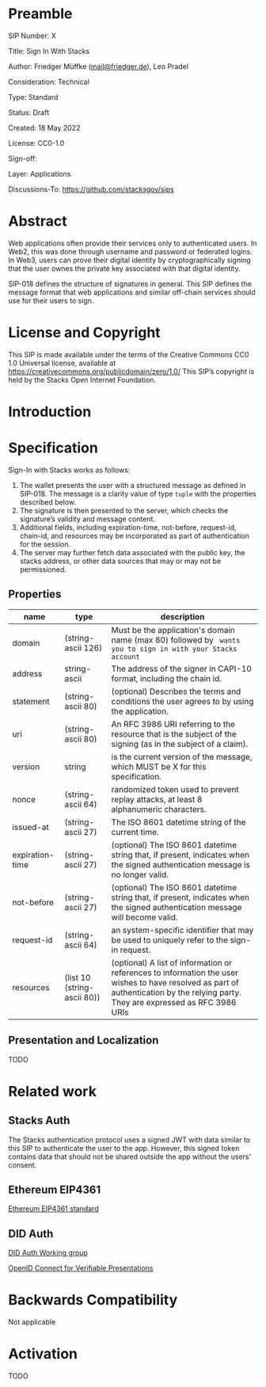 # Preamble

SIP Number: X

Title: Sign In With Stacks

Author: Friedger Müffke (mail@friedger.de), Leo Pradel

Consideration: Technical

Type: Standard

Status: Draft

Created: 18 May 2022

License: CC0-1.0

Sign-off:

Layer: Applications

Discussions-To: https://github.com/stacksgov/sips

# Abstract

Web applications often provide their services only to authenticated users. In
Web2, this was done through username and password or federated logins. In Web3,
users can prove their digital identity by cryptographically signing that the
user ownes the private key associated with that digital identity.

SIP-018 defines the structure of signatures in general. This SIP defines the
message format that web applications and similar off-chain services should use for their users to sign.

# License and Copyright

This SIP is made available under the terms of the Creative Commons CC0 1.0 Universal license, available at https://creativecommons.org/publicdomain/zero/1.0/
This SIP’s copyright is held by the Stacks Open Internet Foundation.

# Introduction

# Specification

Sign-In with Stacks works as follows:

1. The wallet presents the user with a structured message as defined in SIP-018. The message is a clarity value of type `tuple` with the properties described below.
2. The signature is then presented to the server, which checks the signature’s validity and message content.
3. Additional fields, including expiration-time, not-before, request-id, chain-id, and resources may be incorporated as part of authentication for the session.
4. The server may further fetch data associated with the public key, the stacks address, or other data sources that may or may not be permissioned.

## Properties

| name            | type                        | description                                                                                                                                                                        |
| --------------- | --------------------------- | ---------------------------------------------------------------------------------------------------------------------------------------------------------------------------------- |
| domain           | (string-ascii 126)          | Must be the application's domain name (max 80) followed by ` wants you to sign in with your Stacks account`                                                                        |
| address         | string-ascii                   | The address of the signer in CAPI-10 format, including the chain id.                                                                                                                                                          |
| statement       | (string-ascii 80)           | (optional) Describes the terms and conditions the user agrees to by using the application.                                                                                         |
| uri             | (string-ascii 80)           | An RFC 3986 URI referring to the resource that is the subject of the signing (as in the subject of a claim).                                                                       |
| version         | string                        | is the current version of the message, which MUST be X for this specification.                                                                                                     |
| nonce           | (string-ascii 64)           | randomized token used to prevent replay attacks, at least 8 alphanumeric characters.                                                                                               |
| issued-at       | (string-ascii 27)           | The ISO 8601 datetime string of the current time.                                                                                                                                  |
| expiration-time | (string-ascii 27)           | (optional) The ISO 8601 datetime string that, if present, indicates when the signed authentication message is no longer valid.                                                     |
| not-before      | (string-ascii 27)           | (optional) The ISO 8601 datetime string that, if present, indicates when the signed authentication message will become valid.                                                      |
| request-id      | (string-ascii 64)           | an system-specific identifier that may be used to uniquely refer to the sign-in request.                                                                                           |
| resources       | (list 10 (string-ascii 80)) | (optional) A list of information or references to information the user wishes to have resolved as part of authentication by the relying party. They are expressed as RFC 3986 URIs |

## Presentation and Localization

TODO

# Related work

## Stacks Auth
The Stacks authentication protocol uses a signed JWT with data similar to this SIP to authenticate the user to the app. However, this signed token contains data that should not be shared outside the app without the users' consent.

## Ethereum EIP4361

[Ethereum EIP4361 standard](https://eips.ethereum.org/EIPS/eip-4361)

## DID Auth

[DID Auth Working
group](https://identity.foundation/working-groups/authentication.html)

[OpenID Connect for Verifiable Presentations](https://openid.net/specs/openid-connect-4-verifiable-presentations-1_0.html)

# Backwards Compatibility

Not applicable

# Activation

TODO

